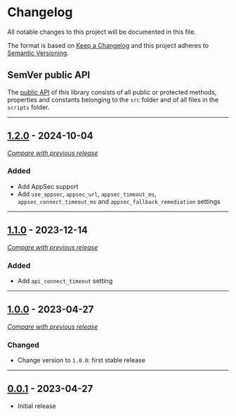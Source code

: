 # Changelog
All notable changes to this project will be documented in this file.

The format is based on [Keep a Changelog](https://keepachangelog.com/en/) and this project adheres to [Semantic Versioning](https://semver.org/spec/v2.0.0.html).

## SemVer public API

The [public API](https://semver.org/spec/v2.0.0.html#spec-item-1) of this library consists of all public or 
protected methods, properties and constants belonging to the `src` folder and of all files in the `scripts` folder.

---

## [1.2.0](https://github.com/crowdsecurity/cs-standalone-php-bouncer/releases/tag/v1.2.0) - 2024-10-04
[_Compare with previous release_](https://github.com/crowdsecurity/cs-standalone-php-bouncer/compare/v1.1.0...v1.2.0)

### Added
- Add AppSec support
- Add `use_appsec`, `appsec_url`, `appsec_timeout_ms`, `appsec_connect_timeout_ms` and `appsec_fallback_remediation` settings

---


## [1.1.0](https://github.com/crowdsecurity/cs-standalone-php-bouncer/releases/tag/v1.1.0) - 2023-12-14
[_Compare with previous release_](https://github.com/crowdsecurity/cs-standalone-php-bouncer/compare/v1.0.0...v1.1.0)

### Added
- Add `api_connect_timeout` setting

---


## [1.0.0](https://github.com/crowdsecurity/cs-standalone-php-bouncer/releases/tag/v1.0.0) - 2023-04-27
[_Compare with previous release_](https://github.com/crowdsecurity/cs-standalone-php-bouncer/compare/v0.0.1...v1.0.0)

### Changed
- Change version to `1.0.0`: first stable release

---

## [0.0.1](https://github.com/crowdsecurity/cs-standalone-php-bouncer/releases/tag/v0.0.1) - 2023-04-27

- Initial release
